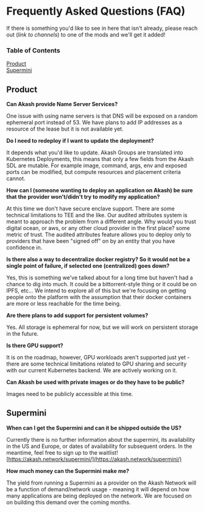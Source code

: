 # Frequently Asked Questions \(FAQ\)

If there is something you'd like to see in here that isn't already, please reach out \(_link to channels_\) to one of the mods and we'll get it added!

### Table of Contents

[Product](faq.md#Product)  
[Supermini](faq.md#Supermini)

## Product

**Can Akash provide Name Server Services?**

One issue with using name servers is that DNS will be exposed on a random ephemeral port instead of 53. We have plans to add IP addresses as a resource of the lease but it is not available yet.

**Do I need to redeploy if I want to update the deployment?**

It depends what you'd like to update. Akash Groups are translated into Kubernetes Deployments, this means that only a few fields from the Akash SDL are mutable. For example image, command, args, env and exposed ports can be modified, but compute resources and placement criteria cannot.

**How can I \(someone wanting to deploy an application on Akash\) be sure that the provider won't/didn't try to modify my application?**

At this time we don't have secure enclave support. There are some technical limitations to TEE and the like. Our audited attributes system is meant to approach the problem from a different angle. Why would you trust digital ocean, or aws, or any other cloud provider in the first place? some metric of trust. The audited attributes feature allows you to deploy only to providers that have been "signed off" on by an entity that you have confidence in.

**Is there also a way to decentralize docker registry? So it would not be a single point of failure, if selected one \(centralized\) goes down?**

Yes, this is something we've talked about for a long time but haven't had a chance to dig into much. It could be a bittorrent-style thing or it could be on IPFS, etc... We intend to explore all of this but we're focusing on getting people onto the platform with the assumption that their docker containers are more or less reachable for the time being.

**Are there plans to add support for persistent volumes?**

Yes. All storage is ephemeral for now, but we will work on persistent storage in the future.

**Is there GPU support?**

It is on the roadmap, however, GPU workloads aren't supported just yet - there are some technical limitations related to GPU sharing and security with our current Kubernetes backend. We are actively working on it.

**Can Akash be used with private images or do they have to be public?**

Images need to be publicly accessible at this time.

## Supermini

**When can I get the Supermini and can it be shipped outside the US?**

Currently there is no further information about the supermini, its availability in the US and Europe, or dates of availability for subsequent orders. In the meantime, feel free to sign up to the waitlist! [https://akash.network/supermini/](https://akash.network/supermini/)

**How much money can the Supermini make me?**

The yield from running a Supermini as a provider on the Akash Network will be a function of demand/network usage - meaning it will depend on how many applications are being deployed on the network. We are focused on on building this demand over the coming months.


